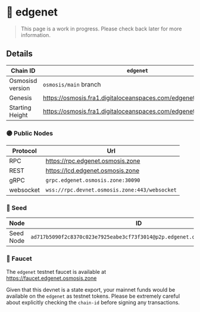 # 🧪 edgenet

> This page is a work in progress. Please check back later for more information.

## Details

| Chain ID         | `edgenet`                                                          |
|------------------|--------------------------------------------------------------------|
| Osmosisd version | `osmosis/main` branch                                              |
| Genesis          | <https://osmosis.fra1.digitaloceanspaces.com/edgenet/genesis.json> |
| Starting Height  | <https://osmosis.fra1.digitaloceanspaces.com/edgenet/height>       |

### 🟣 Public Nodes

| Protocol  | Url                                           |
|-----------|-----------------------------------------------|
| RPC       | <https://rpc.edgenet.osmosis.zone>            |
| REST      | <https://lcd.edgenet.osmosis.zone>            |
| gRPC      | `grpc.edgenet.osmosis.zone:30090`             |
| websocket | `wss://rpc.devnet.osmosis.zone:443/websocket` |

### 🌱 Seed

| Node      | ID                                                                        |
|-----------|---------------------------------------------------------------------------|
| Seed Node | `ad717b5090f2c8370c023e7925eabe3cf73f3014@p2p.edgenet.osmosis.zone:30056` |

### 🚰 Faucet

The `edgenet` testnet faucet is available at <https://faucet.edgenet.osmosis.zone>

Given that this devnet is a state export, your mainnet funds would be available on the `edgenet` as testnet tokens.
Please be extremely careful about explicitly checking the `chain-id` before signing any transactions.
